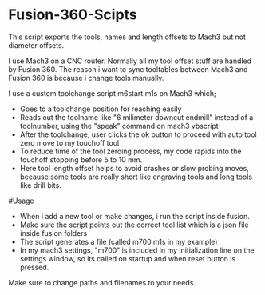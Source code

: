 # Fusion-360-Scipts

This script exports the tools, names and length offsets to Mach3 but not diameter offsets.

I use Mach3 on a CNC router. Normally all my tool offset stuff are handled by Fusion 360.
The reason i want to sync tooltables between Mach3 and Fusion 360 is because i change tools manually.

I use a custom toolchange script m6start.m1s on Mach3 which;

* Goes to a toolchange position for reaching easily
* Reads out the toolname like "6 milimeter downcut endmill" instead of a toolnumber, using the "speak" command on mach3 vbscript
* After the toolchange, user clicks the ok button to proceed with auto tool zero move to my touchoff tool
* To reduce time of the tool zeroing process, my code rapids into the touchoff stopping before 5 to 10 mm.
* Here tool length offset helps to avoid crashes or slow probing moves, because some tools are really short like engraving tools and long tools like drill bits.


#Usage

* When i add a new tool or make changes, i run the script inside fusion.
* Make sure the script points out the correct tool list which is a json file inside fusion folders
* The script generates a file (called m700.m1s in my example)
* In my mach3 settings, "m700" is included in my initialization line on the settings window, so its called
on startup and when reset button is pressed.

Make sure to change paths and filenames to your needs.
